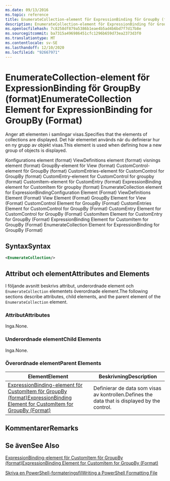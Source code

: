 ```yaml
---
ms.date: 09/13/2016
ms.topic: reference
title: EnumerateCollection-element för ExpressionBinding för GroupBy (format)
description: EnumerateCollection-element för ExpressionBinding för GroupBy (format)
ms.openlocfilehash: 7c8258df879a5386b1eae4b5ad4b6bd7f7d17b8e
ms.sourcegitcommit: ba7315a496986451cfc1296b659d73ea2373d3f0
ms.translationtype: MT
ms.contentlocale: sv-SE
ms.lasthandoff: 12/10/2020
ms.locfileid: "92667971"
---
```

# <a name="enumeratecollection-element-for-expressionbinding-for-groupby-format"></a><span data-ttu-id="f3f28-103">EnumerateCollection-element för ExpressionBinding för GroupBy (format)</span><span class="sxs-lookup"><span data-stu-id="f3f28-103">EnumerateCollection Element for ExpressionBinding for GroupBy (Format)</span></span>

<span data-ttu-id="f3f28-104">Anger att elementen i samlingar visas.</span><span class="sxs-lookup"><span data-stu-id="f3f28-104">Specifies that the elements of collections are displayed.</span></span> <span data-ttu-id="f3f28-105">Det här elementet används när du definierar hur en ny grupp av objekt visas.</span><span class="sxs-lookup"><span data-stu-id="f3f28-105">This element is used when defining how a new group of objects is displayed.</span></span>

<span data-ttu-id="f3f28-106">Konfigurations element (format) ViewDefinitions element (format) visnings element (format) GroupBy-element för View (format) CustomControl-element för GroupBy (format) CustomEntries-element för CustomControl for GroupBy (format) CustomEntry-element for CustomControl for groupby (format) CustomItem-element för CustomEntry (format) ExpressionBinding element for CustomItem för groupby (format) EnumerateCollection element for ExpressionBinding</span><span class="sxs-lookup"><span data-stu-id="f3f28-106">Configuration Element (Format) ViewDefinitions Element (Format) View Element (Format) GroupBy Element for View (Format) CustomControl Element for GroupBy (Format) CustomEntries Element for CustomControl for GroupBy (Format) CustomEntry Element for CustomControl for GroupBy (Format) CustomItem Element for CustomEntry for GroupBy (Format) ExpressionBinding Element for CustomItem for GroupBy (Format) EnumerateCollection Element for ExpressionBinding for GroupBy (Format)</span></span>

## <a name="syntax"></a><span data-ttu-id="f3f28-107">Syntax</span><span class="sxs-lookup"><span data-stu-id="f3f28-107">Syntax</span></span>

```xml
<EnumerateCollection/>
```

## <a name="attributes-and-elements"></a><span data-ttu-id="f3f28-108">Attribut och element</span><span class="sxs-lookup"><span data-stu-id="f3f28-108">Attributes and Elements</span></span>

<span data-ttu-id="f3f28-109">I följande avsnitt beskrivs attribut, underordnade element och `EnumerateCollection` elementets överordnade element.</span><span class="sxs-lookup"><span data-stu-id="f3f28-109">The following sections describe attributes, child elements, and the parent element of the `EnumerateCollection` element.</span></span>

### <a name="attributes"></a><span data-ttu-id="f3f28-110">Attribut</span><span class="sxs-lookup"><span data-stu-id="f3f28-110">Attributes</span></span>

<span data-ttu-id="f3f28-111">Inga.</span><span class="sxs-lookup"><span data-stu-id="f3f28-111">None.</span></span>

### <a name="child-elements"></a><span data-ttu-id="f3f28-112">Underordnade element</span><span class="sxs-lookup"><span data-stu-id="f3f28-112">Child Elements</span></span>

<span data-ttu-id="f3f28-113">Inga.</span><span class="sxs-lookup"><span data-stu-id="f3f28-113">None.</span></span>

### <a name="parent-elements"></a><span data-ttu-id="f3f28-114">Överordnade element</span><span class="sxs-lookup"><span data-stu-id="f3f28-114">Parent Elements</span></span>

|<span data-ttu-id="f3f28-115">Element</span><span class="sxs-lookup"><span data-stu-id="f3f28-115">Element</span></span>|<span data-ttu-id="f3f28-116">Beskrivning</span><span class="sxs-lookup"><span data-stu-id="f3f28-116">Description</span></span>|
|-------------|-----------------|
|[<span data-ttu-id="f3f28-117">ExpressionBinding-element för CustomItem för GroupBy (format)</span><span class="sxs-lookup"><span data-stu-id="f3f28-117">ExpressionBinding Element for CustomItem for GroupBy (Format)</span></span>](./expressionbinding-element-for-customitem-for-groupby-format.md)|<span data-ttu-id="f3f28-118">Definierar de data som visas av kontrollen.</span><span class="sxs-lookup"><span data-stu-id="f3f28-118">Defines the data that is displayed by the control.</span></span>|

## <a name="remarks"></a><span data-ttu-id="f3f28-119">Kommentarer</span><span class="sxs-lookup"><span data-stu-id="f3f28-119">Remarks</span></span>

## <a name="see-also"></a><span data-ttu-id="f3f28-120">Se även</span><span class="sxs-lookup"><span data-stu-id="f3f28-120">See Also</span></span>

[<span data-ttu-id="f3f28-121">ExpressionBinding-element för CustomItem för GroupBy (format)</span><span class="sxs-lookup"><span data-stu-id="f3f28-121">ExpressionBinding Element for CustomItem for GroupBy (Format)</span></span>](./expressionbinding-element-for-customitem-for-groupby-format.md)

[<span data-ttu-id="f3f28-122">Skriva en PowerShell-formateringsfil</span><span class="sxs-lookup"><span data-stu-id="f3f28-122">Writing a PowerShell Formatting File</span></span>](./writing-a-powershell-formatting-file.md)
